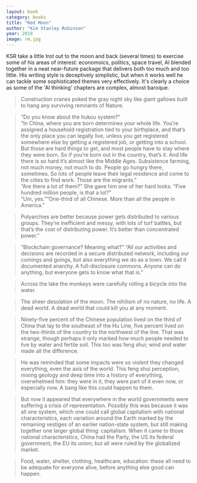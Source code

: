 ```yaml
---
layout: book
category: books
title: "Red Moon"
author: "Kim Stanley Robinson"
year: 2018
image: rm.jpg
---
```

KSR take a little trot out to the moon and back (several times) to exercise some of his areas of interest: economoics, politics, space travel, AI blended together in a neat near-future package that delivers both too much and too little.  His writing style is deceptively simplistic, but when it works well he can tackle some sophisticated themes very effectively.  It's clearly a choice as some of the 'AI thinking' chapters are complex, almost baroque.

> Construction cranes poked the gray night sky like giant gallows built to hang any surviving remnants of Nature. 

> “Do you know about the hukou system?”  
“In China, where you are born determines your whole life. You’re assigned a household registration tied to your birthplace, and that’s the only place you can legally live, unless you get registered somewhere else by getting a registered job, or getting into a school. But those are hard things to get, and most people have to stay where they were born. So if you’re born out in the country, that’s it. And life there is so hard it’s almost like the Middle Ages. Subsistence farming, not much money, not much to do. People go hungry there, sometimes. So lots of people leave their legal residence and come to the cities to find work. Those are the migrants.”  
“Are there a lot of them?” She gave him one of her hard looks. “Five hundred million people, is that a lot?”  
“Um, yes.”“One-third of all Chinese. More than all the people in America.”

> Polyarchies are better because power gets distributed to various groups. They’re inefficient and messy, with lots of turf battles, but that’s the cost of distributing power. It’s better than concentrated power.”

> “Blockchain governance? Meaning what?”
“All our activities and decisions are recorded in a secure distributed network, including our comings and goings, but also everything we do as a town. We call it documented anarchy. A full-disclosure commons. Anyone can do anything, but everyone gets to know what that is.”

> Across the lake the monkeys were carefully rolling a bicycle into the water.

> The sheer desolation of the moon. The nihilism of no nature, no life. A dead world. A dead world that could kill you at any moment.

> Ninety-five percent of the Chinese population lived on the third of China that lay to the southeast of the Hu Line, five percent lived on the two-thirds of the country to the northwest of the line. That was strange, though perhaps it only marked how much people needed to live by water and fertile soil. This too was feng shui; wind and water made all the difference.

> He was reminded that some impacts were so violent they changed everything, even the axis of the world. This feng shui perception, mixing geology and deep time into a history of everything, overwhelmed him: they were in it, they were part of it even now, or especially now. A bang like this could happen to them.

> But now it appeared that everywhere in the world governments were suffering a crisis of representation. Possibly this was because it was all one system, which one could call global capitalism with national characteristics, each variation around the Earth marked by the remaining vestiges of an earlier nation-state system, but still making together one larger global thing: capitalism. When it came to those national characteristics, China had the Party, the US its federal government, the EU its union; but all were ruled by the globalized market.

> Food, water, shelter, clothing, healthcare, education: these all need to be adequate for everyone alive, before anything else good can happen.
